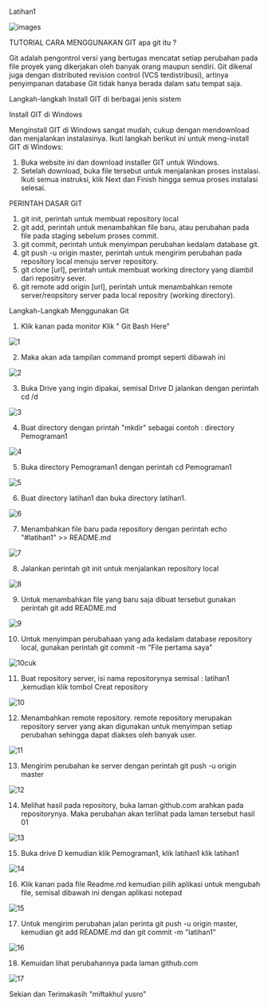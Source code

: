 Latihan1

![images](https://user-images.githubusercontent.com/46748866/51760204-7a775880-20fc-11e9-8e65-c9afe0147a61.jpg)

TUTORIAL CARA MENGGUNAKAN GIT
apa git itu ?

Git adalah pengontrol versi yang bertugas mencatat setiap perubahan pada file proyek yang dikerjakan oleh banyak orang maupun sendiri. Git dikenal juga dengan distributed revision control (VCS terdistribusi), artinya penyimpanan database Git tidak hanya berada dalam satu tempat saja.

Langkah-langkah Install GIT di berbagai jenis sistem

Install GIT di Windows

Menginstall GIT di Windows sangat mudah, cukup dengan mendownload dan menjalankan instalasinya. Ikuti langkah berikut ini untuk meng-install GIT di Windows:

1. Buka website ini dan download installer GIT untuk Windows.
2. Setelah download, buka file tersebut untuk menjalankan proses instalasi. Ikuti semua instruksi, klik Next dan Finish hingga semua proses instalasi selesai.

PERINTAH DASAR GIT

1. git init, perintah untuk membuat repository local
2. git add, perintah untuk menambahkan file baru, atau perubahan pada file pada staging sebelum proses commit.
3. git commit, perintah untuk menyimpan perubahan kedalam database git.
4. git push -u origin master, perintah untuk mengirim perubahan pada repository local menuju server repository.
5. git clone [url], perintah untuk membuat working directory yang diambil dari repositry sever.
6. git remote add origin [url], perintah untuk menambahkan remote server/reopsitory server pada local repositry (working directory).

Langkah-Langkah Menggunakan Git

1. Klik kanan pada monitor Klik " Git Bash Here"

![1](https://user-images.githubusercontent.com/46748866/51762760-39cf0d80-2103-11e9-9253-ca358393e2b8.png)

2. Maka akan ada tampilan command prompt seperti dibawah ini

![2](https://user-images.githubusercontent.com/46748866/51760656-7ac42380-20fd-11e9-8bc2-69f05f5a7e75.png)

3. Buka Drive yang ingin dipakai, semisal Drive D jalankan dengan perintah cd /d

![3](https://user-images.githubusercontent.com/46748866/51760766-dbebf700-20fd-11e9-89f9-81954ac41656.png)

4. Buat directory dengan printah "mkdir" sebagai contoh : directory Pemograman1

![4](https://user-images.githubusercontent.com/46748866/51760812-00e06a00-20fe-11e9-9cfb-49ea6ddfb714.png)

5. Buka directory Pemograman1 dengan perintah cd Pemograman1

![5](https://user-images.githubusercontent.com/46748866/51760905-384f1680-20fe-11e9-9a18-5adfdf14f3ff.png)

6. Buat directory latihan1 dan buka directory latihan1.

![6](https://user-images.githubusercontent.com/46748866/51760980-66ccf180-20fe-11e9-810a-5cb2a9cccf66.png)

7. Menambahkan file baru pada repository dengan perintah echo "#latihan1" >> README.md

![7](https://user-images.githubusercontent.com/46748866/51761000-7e0bdf00-20fe-11e9-923f-918e1192f3da.png)

8. Jalankan perintah git init untuk menjalankan repository local

![8](https://user-images.githubusercontent.com/46748866/51761109-c0cdb700-20fe-11e9-8d14-6560c43b5382.png)

9. Untuk menambahkan file yang baru saja dibuat tersebut gunakan perintah git add README.md

![9](https://user-images.githubusercontent.com/46748866/51761189-fb375400-20fe-11e9-89fe-6cedb26dbc3c.png)

10. Untuk menyimpan perubahaan yang ada kedalam database repository local, gunakan perintah git commit -m "File pertama saya"

![10cuk](https://user-images.githubusercontent.com/46748866/51762115-697d1600-2101-11e9-9b27-281c6572a463.png)

11. Buat repository server, isi nama repositorynya semisal : latihan1 ,kemudian klik tombol Creat repository

![10](https://user-images.githubusercontent.com/46748866/51761217-173af580-20ff-11e9-92b0-0746d464df2d.png)

12. Menambahkan remote repository. remote repository merupakan repository server yang akan digunakan untuk menyimpan setiap perubahan sehingga dapat diakses oleh banyak user.

![11](https://user-images.githubusercontent.com/46748866/51761249-346fc400-20ff-11e9-8d10-9740f478b385.png)

13. Mengirim perubahan ke server dengan perintah git push -u origin master 

![12](https://user-images.githubusercontent.com/46748866/51761289-494c5780-20ff-11e9-96a1-c47ee8e921e5.png)

14. Melihat hasil pada repository, buka laman github.com arahkan pada repositorynya. Maka perubahan akan terlihat pada laman tersebut
hasil 01

![13](https://user-images.githubusercontent.com/46748866/51761338-63863580-20ff-11e9-940a-f71026415014.png)

15. Buka drive D kemudian klik Pemograman1, klik latihan1 klik latihan1

![14](https://user-images.githubusercontent.com/46748866/51762186-a0ebc280-2101-11e9-8481-d6c478e53d3d.png)

16. Klik kanan pada file Readme.md kemudian pilih aplikasi untuk mengubah file, semisal dibawah ini dengan aplikasi notepad

![15](https://user-images.githubusercontent.com/46748866/51762276-dc868c80-2101-11e9-8756-df51790c2094.png)

17. Untuk mengirim perubahan jalan perinta git push -u origin master, kemudian git add README.md dan git commit -m "latihan1"

![16](https://user-images.githubusercontent.com/46748866/51762356-122b7580-2102-11e9-8ff6-1f2dfc6e9b63.png)

18. Kemuidan lihat perubahannya pada laman github.com

![17](https://user-images.githubusercontent.com/46748866/51762395-312a0780-2102-11e9-8cdb-d97479b90536.png)

Sekian dan Terimakasih "miftakhul yusro"

